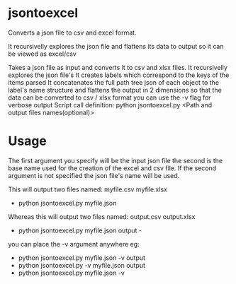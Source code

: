 # jsontoexcel
Converts a json file to csv and excel format.

It recursivelly explores the json file and flattens its data to output so it can be viewed as excel/csv

Takes a json file as input and converts it to csv and xlsx files. It recursivelly explores the json file's
It creates labels which correspond to the keys of the items parsed
It concatenates the full path tree json of each object to the label's name
structure and flattens the output in 2 dimensions so that the data can be converted to csv / xlsx format
you can use the -v flag for verbose output
Script call definition:
python jsontoexcel.py <Path to json> <Path and output files names(optional)>
  
# Usage
The first argument you specify will be the input json file the second is the base name used for the creation of the excel and csv file. If the second argument is not specified the json file's name will be used.
  
  This will output two files named: myfile.csv myfile.xlsx
  - python jsontoexcel.py myfile.json 
  
  Whereas this will output two files named: output.csv output.xlsx
  - python jsontoexcel.py myfile.json output - 
  
  you can place the -v argument anywhere eg:
  
  - python jsontoexcel.py myfile.json -v output
  - python jsontoexcel.py -v myfile.json output
  - python jsontoexcel.py myfile.json -v 
